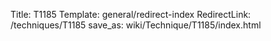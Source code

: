 Title: T1185
Template: general/redirect-index
RedirectLink: /techniques/T1185
save_as: wiki/Technique/T1185/index.html